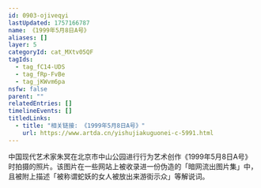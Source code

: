 ```yaml
---
id: 0903-ojiveqyi
lastUpdated: 1757166787
name: 《1999年5月8日A号》
aliases: []
layer: 5
categoryId: cat_MXtv05QF
tagIds:
  - tag_fC14-UDS
  - tag_fRp-FvBe
  - tag_jKWvm6pa
nsfw: false
parent: ""
relatedEntries: []
timelineEvents: []
titledLinks:
  - title: "相关链接: 《1999年5月8日A号》"
    url: https://www.artda.cn/yishujiakuguonei-c-5991.html
---
```


中国现代艺术家朱冥在北京市中山公园进行行为艺术创作《1999年5月8日A号》时拍摄的照片。该图片在一些网站上被收录进一份伪造的「暗网流出图片集」中，且被附上描述「被称谓蛇妖的女人被放出来游街示众」等解说词。